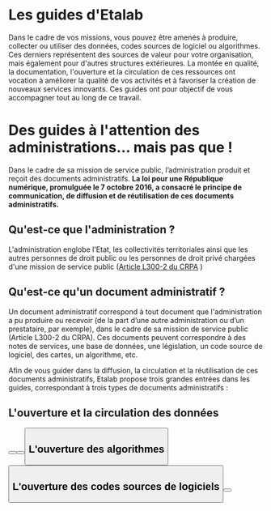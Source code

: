 # Les guides d'Etalab 

Dans le cadre de vos missions, vous pouvez être amenés à produire, collecter ou utiliser des données, codes sources de logiciel ou algorithmes. Ces derniers représentent des sources de valeur pour votre organisation, mais également pour d'autres structures extérieures. La montée en qualité, la documentation, l'ouverture et la circulation de ces ressources ont vocation à améliorer la qualité de vos activités et à favoriser la création de nouveaux services innovants. Ces guides ont pour objectif de vous accompagner tout au long de ce travail. 

# Des guides à l'attention des administrations... mais pas que ! 

Dans le cadre de sa mission de service public, l’administration produit et reçoit des documents administratifs. **La loi pour une République numérique, promulguée le 7 octobre 2016, a consacré le principe de communication, de diffusion et de réutilisation de ces documents administratifs.**

## Qu'est-ce que l'administration ? 

 L'administration englobe l'Etat, les collectivités territoriales ainsi que les autres personnes de droit public ou les personnes de droit privé chargées d'une mission de service public ([Article L300-2 du CRPA](https://www.legifrance.gouv.fr/affichCodeArticle.do;jsessionid=38EE7903F1DB9BDF237E3916D5943464.tplgfr29s_3?idArticle=LEGIARTI000033218936&cidTexte=LEGITEXT000031366350&dateTexte=20170701https://) )

## Qu'est-ce qu'un document administratif ? 

Un document administratif correspond à tout document que l'administration a pu produire ou recevoir (de la part d’une autre administration ou d’un prestataire, par exemple), dans le cadre de sa mission de service public (Article L300-2 du CRPA). Ces documents peuvent correspondre à des notes de services, une base de données, une législation, un code source de logiciel, des cartes, un algorithme, etc. 

Afin de vous guider dans la diffusion, la circulation et la réutilisation de ces documents administratifs, Etalab propose trois grandes entrées dans les guides, correspondant à trois types de documents administratifs : 

## L'ouverture et la circulation des données

<Button link="/qualite/" text="Comment préparer des données à l'ouverture / la circulation ?" />

<Button link="/juridique/" text="Quels jeux de données doivent être publiés en open data ? " />

<Button link="/data.gouv.fr/" text="Comment publier des jeux de données sur data.gouv.fr ?" />

## L'ouverture des algorithmes

<Button link="/algorithmes/" text="Expliquer les algorithmes publics" />

## L'ouverture des codes sources de logiciels

<Button link="/logiciels/" text="Publier des logiciels" />






